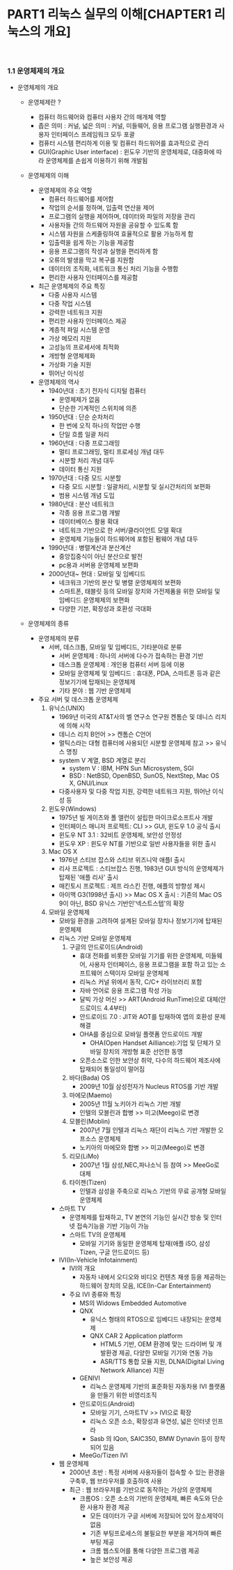 # PART1 리눅스 실무의 이해[CHAPTER1 리눅스의 개요]


<br>


### 1.1 운영체제의 개요

- 운영체제의 개요
    - 운영체제란 ?
        - 컴퓨터 하드웨어와 컴퓨터 사용자 간의 매개체 역할
        - 좁은 의미 : 커널, 넓은 의미 : 커널, 미들웨어, 응용 프로그램 실행환경과 사용자 인터페이스 프레임워크 모두 포괄
        - 컴퓨터 시스템 편리하게 이용 및 컴퓨터 하드워어를 효과적으로 관리
        - GUI(Graphic User interface) : 윈도우 기반의 운영체제로, 대중화에 따라 운영체제를 손쉽게 이용하기 위해 개발됨
    - 운영체제의 이해
        - 운영체제의 주요 역할 
            - 컴퓨터 하드웨어를 제어함
            - 작업의 순서를 정하며, 입출력 연산을 제어
            - 프로그램의 실행을 제어하며, 데이터와 파일의 저장을 관리
            - 사용자들 간의 하드웨어 자원을 공유할 수 있도록 함
            - 시스템 자원을 스케줄링하여 효율적으로 활용 가능하게 함
            - 입출력을 쉽게 하는 기능을 제공함
            - 응용 프로그램의 작성과 실행을 편리하게 함
            - 오류의 발생을 막고 복구를 지원함
            - 데이터의 조직화, 네트워크 통신 처리 기능을 수행함
            - 편리한 사용자 인터페이스를 제공함     
        - 최근 운영체제의 주요 특징
            - 다중 사용자 시스템
            - 다중 작업 시스템
            - 강력한 네트워크 지원
            - 편리한 사용자 인터페이스 제공
            - 계층적 파일 시스템 운영
            - 가상 메모리 지원
            - 고성능의 프로세서에 최적화
            - 개방형 운영체제화
            - 가상화 기술 지원
            - 뛰어난 이식성 
        - 운영체제의 역사
            - 1940년대 : 초기 전자식 디지털 컴퓨터 
                - 운영체제가 없음
                - 단순한 기계적인 스위치에 의존
            - 1950년대 : 단순 순차처리
                - 한 번에 오직 하나의 작업만 수행
                - 단일 흐름 일괄 처리
            - 1960년대 : 다중 프로그래밍
                - 멀티 프로그래밍, 멀티 프로세싱 개념 대두
                - 시분할 처리 개념 대두
                - 데이터 통신 지원
            - 1970년대 : 다중 모드 시분할
                - 다중 모드 시분할 : 일괄처리, 시분할 및 실시간처리의 보편화
                - 범용 시스템 개념 도입
            - 1980년대 : 분산 네트워크
                - 각종 응용 프로그램 개발
                - 데이터베이스 활용 확대
                - 네트워크 기반으로 한 서버/클라이언트 모델 확대
                - 운영체제 기능들이 하드웨어에 포함된 펌웨어 개념 대두
            - 1990년대 : 병렬계산과 분산계산
                - 중앙집중식이 아닌 분산으로 발전
                - pc용과 서버용 운영체제 보편화
            - 2000년대~ 현대 : 모바일 및 임베디드
                - 네크워크 기반의 분산 및 병렬 운영체제의 보편화
                - 스마트폰, 태블릿 등의 모바일 장치와 가전제품을 위한 모바일 및 임베디드 운영체제의 보편화
                - 다양한 기븐, 확장성과 호환성 극대화

    - 운영체제의 종류
        - 운영체제의 분류 
            - 서버, 데스크톱, 모바일 및 임베디드, 기타분야로 분류
                - 서버 운영체제 : 하나의 서버에 다수가 접속하는 환경 기반
                - 데스크톱 운영체제 : 개인용 컴퓨터 서버 등에 이용
                - 모바일 운영체제 및 임베디드 : 휴대폰, PDA, 스마트폰 등과 같은 정보기기에 탑재되는 운영체제
                - 기타 분야 : 웹 기반 운영체제 
        - 주요 서버 및 데스크톱 운영체제 
            1. 유닉스(UNIX)
                - 1969년 미국의 AT&T사의 벨 연구소 연구원 켄톰슨 및 데니스 리치에 의해 시작
                - 데니스 리치 B언어 >> 켄톰슨 C언어
                - 멀틱스라는 대형 컴퓨터에 사용되던 시분할 운영체제 참고 >> 유닉스 명칭
                - system V 계열, BSD 계열로 분리
                    - system V : IBM, HPN Sun Microsystem, SGI
                    - BSD : NetBSD, OpenBSD, SunOS, NextStep, Mac OS X, GNU/Linux
                - 다중사용자 및 다중 작업 지원, 강력한 네트워크 지원, 뛰어난 이식성 등
            2. 윈도우(Windows)
                - 1975년 빌 게이츠와 폴 앨런이 설립한 마이크로소프트사 개발 
                - 인터페이스 매니저 프로젝트: CLI >> GUI, 윈도우 1.0 공식 출시
                - 윈도우 NT 3.1 : 32비트 운영체제, 보안성 안정성 
                - 윈도우 XP : 윈도우 NT를 기반으로 일반 사용자들을 위한 출시
            3. Mac OS X 
                - 1976년 스티브 잡스와 스티브 위즈니악 애플I 출시
                - 리사 프로젝트 : 스티브잡스 진행, 1983년 GUI 방식의 운영체제가 탑재된 '애플 리사' 출시
                - 매킨토시 프로젝트 : 제프 라스킨 진행, 애플의 방향성 제시
                - 아이맥 G3(1998년 출시) >> Mac OS X 출시 : 기존의 Mac OS 9이 아닌, BSD 유닉스 기반인'넥스트스텝'의 확장
            4. 모바일 운영체제 
                - 모바일 환경을 고려하여 설계된 모바일 장치나 정보기기에 탑재된 운영체제
                - 리눅스 기반 모바일 운영체제
                    1. 구글의 안드로이드(Android)
                        - 휴대 전화를 비롯한 모바일 기기를 위한 운영체제, 미들웨어, 사용자 인터페이스, 응용 프로그램을 포함 하고 있는 소프트웨어 스택이자 모바일 운영체제
                        - 리눅스 커널 위에서 동작, C/C+ 라이브러리 포함
                        - 자바 언어로 응용 프로그램 작성 가능
                        - 달빅 가상 머신 >> ART(Android RunTime)으로 대체(안드로이드 4.4부터)
                        - 안드로이드 7.0 : JIT와 AOT를 탑재하여 앱의 호환성 문제 해결
                        - OHA를 중심으로 모바일 플랫폼 안드로이드 개발 
                            - OHA(Open Handset Ailliance):기업 및 단체가 모바일 장치의 개방형 표준 선언한 동맹
                        - 오픈소스로 인한 보안상 취약, 다수의 하드웨어 제조사에 탑재되어 통일성이 떨어짐
                    2. 바다(Bada) OS 
                        - 2009년 10월 삼성전자가 Nucleus RTOS를 기반 개발
                    3. 마에모(Maemo)
                        - 2005년 11월 노키아가 리눅스 기반 개발
                        - 인텔의 모블린과 합병 >> 미고(Meego)로 변경
                    4. 모블린(Moblin)
                        - 2007년 7월 인텔과 리눅스 재단이 리눅스 기반 개발한 오프소스 운영체제
                        - 노키아의 마에모와 합병 >> 미고(Meego)로 변경
                    5. 리모(LiMo)
                        - 2007년 1월 삼성,NEC,파나소닉 등 참여 >> MeeGo로 대체
                    6. 타이젠(Tizen)
                        - 인텔과 삼성을 주축으로 리눅스 기반의 무료 공개형 모바일 운영체제
                - 스마트 TV
                    - 운영체제를 탑재하고, TV 본연의 기능인 실시간 방송 및 인터넷 접속기능을 기반 기능이 가능
                    - 스마트 TV의 운영체제 
                        - 모바일 기기와 동일한 운영체제 탑재(애플 iSO, 삼성 Tizen, 구글 안드로이드 등)
                - IVI(In-Vehicle Infotainment)
                    - IVI의 개요 
                        - 자동차 내에서 오디오와 비디오 컨텐츠 재생 등을 제공하는 하드웨어 장치의 모음, ICE(In-Car Entertainment)
                    - 주요 IVI 종류와 특징 
                        - MS의 Widows Embedded Automotive
                        - QNX
                            - 유닉스 형태의 RTOS으로 임베디드 내장되는 운영체제
                            - QNX CAR 2 Application platform 
                                - HTML5 기반, OEM 환경에 맞는 드라이버 및 개발환경 제공, 다양한 모바일 기기와 연동 가능
                                - ASR/TTS 통합 모듈 지원, DLNA(Digital Living Network Alliance) 지원
                        - GENIVI
                            - 리눅스 운영체제 기반의 표준화된 자동차용 IVI 플랫폼을 만들기 위한 비영리조직
                        - 안드로이드(Android)
                            - 모바일 기기, 스마트TV >> IVI으로 확장
                            - 리눅스 오픈 소소, 확장성과 유연성, 넓은 인터넷 인프라 
                            - Sasb 의 IQon, SAIC350, BMW Dynavin 등이 장착되어 있음
                        - MeeGo/Tizen IVI
                - 웹 운영체제
                    - 2000년 초반 : 특정 서버에 사용자들이 접속할 수 있는 환경을 구축후, 웹 브라우저를 호출하여 사용
                    - 최근 : 웹 브라우저를 기반으로 동작하는 가상의 운영체제 
                        - 크롬OS : 오픈 소소의 기반의 운영체제, 빠른 속도와 단순환 사용자 환경 제공
                            - 모든 데이터가 구글 서버에 저장되어 있어 장소제약이 없음
                            - 기존 부팅프로세스의 불필요한 부분을 제거하여 빠른 부팅 제공
                            - 크롬 웹스토어를 통해 다양한 프로그램 제공 
                            - 높은 보안성 제공
                                




``` 